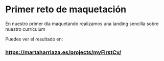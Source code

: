 # Primer reto de maquetación

En nuestro primer día maquetando realizamos una landing sencilla sobre nuestro currículum

Puedes ver el resultado en:

### https://martaharriaza.es/projects/myFirstCv/
